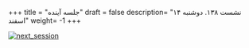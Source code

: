 +++
title = "جلسه آینده"
draft = false
description= "نشست ۱۳۸. دوشنبه ۱۴ اسفند"
weight= -1
+++

[![next_session](../../img/next_session.jpg)](../../img/next_session.jpg)
